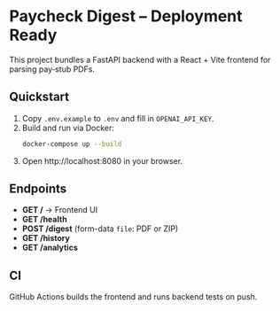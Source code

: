 
# Paycheck Digest – Deployment Ready

This project bundles a FastAPI backend with a React + Vite frontend for parsing pay‑stub PDFs.

## Quickstart

1. Copy `.env.example` to `.env` and fill in `OPENAI_API_KEY`.
2. Build and run via Docker:
   ```bash
   docker-compose up --build
   ```
3. Open http://localhost:8080 in your browser.

## Endpoints

- **GET /** → Frontend UI  
- **GET /health**  
- **POST /digest** (form-data `file`: PDF or ZIP)  
- **GET /history**  
- **GET /analytics**

## CI

GitHub Actions builds the frontend and runs backend tests on push.
